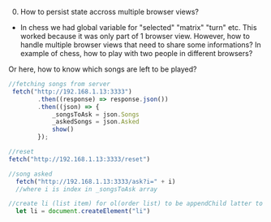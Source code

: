 0) How to persist state accross multiple browser views?

- In chess we had global variable for "selected" "matrix" "turn" etc.
This worked because it was only part of 1 browser view. However, how to handle multiple browser views that need to share some informations? 
In example of chess, how to play with two people in different browsers?

Or here, how to know which songs are left to be played?


```js
//fetching songs from server
 fetch("http://192.168.1.13:3333")
        .then((response) => response.json())
        .then((json) => {
            _songsToAsk = json.Songs
            _askedSongs = json.Asked
            show()
        });

```

```js
//reset
fetch("http://192.168.1.13:3333/reset")
```


```js
//song asked
  fetch("http://192.168.1.13:3333/ask?i=" + i)
  //where i is index in _songsToAsk array
```

```js
//create li (list item) for ol(order list) to be appendChild latter to ol
  let li = document.createElement("li")
```